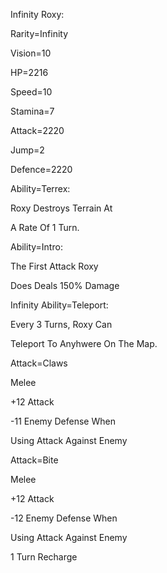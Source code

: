 Infinity Roxy:

Rarity=Infinity

Vision=10

HP=2216

Speed=10

Stamina=7

Attack=2220

Jump=2

Defence=2220

Ability=Terrex:

Roxy Destroys Terrain At

A Rate Of 1 Turn.

Ability=Intro:

The First Attack Roxy

Does Deals 150% Damage

Infinity Ability=Teleport:

Every 3 Turns, Roxy Can

Teleport To Anyhwere On The Map.

Attack=Claws

Melee

+12 Attack

-11 Enemy Defense When

Using Attack Against Enemy

Attack=Bite

Melee

+12 Attack

-12 Enemy Defense When

Using Attack Against Enemy

1 Turn Recharge
